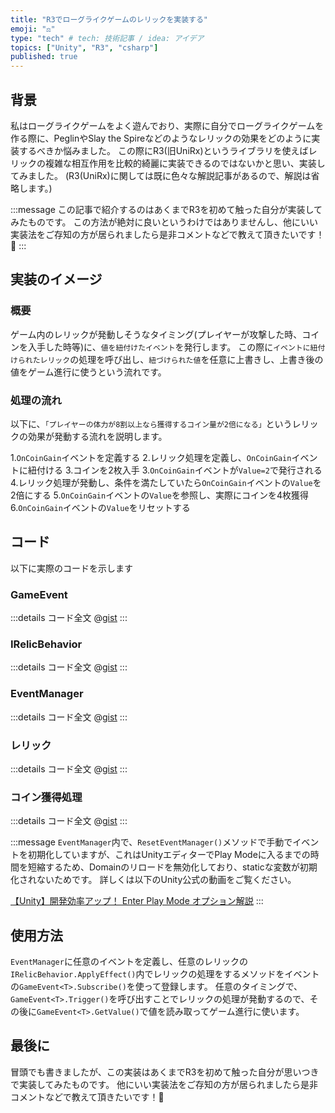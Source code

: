 ```yaml
---
title: "R3でローグライクゲームのレリックを実装する"
emoji: "⚖️"
type: "tech" # tech: 技術記事 / idea: アイデア
topics: ["Unity", "R3", "csharp"]
published: true
---
```


## 背景
私はローグライクゲームをよく遊んでおり、実際に自分でローグライクゲームを作る際に、PeglinやSlay the Spireなどのようなレリックの効果をどのように実装するべきか悩みました。
この際にR3(旧UniRx)というライブラリを使えばレリックの複雑な相互作用を比較的綺麗に実装できるのではないかと思い、実装してみました。
(R3(UniRx)に関しては既に色々な解説記事があるので、解説は省略します。)

:::message
この記事で紹介するのはあくまでR3を初めて触った自分が実装してみたものです。
この方法が絶対に良いというわけではありませんし、他にいい実装法をご存知の方が居られましたら是非コメントなどで教えて頂きたいです！🙇
:::

## 実装のイメージ
### 概要
ゲーム内のレリックが発動しそうなタイミング(プレイヤーが攻撃した時、コインを入手した時等)に、`値を紐付けたイベント`を発行します。
この際に`イベントに紐付けられたレリック`の処理を呼び出し、`紐づけられた値`を任意に上書きし、上書き後の値をゲーム進行に使うという流れです。

### 処理の流れ
以下に、`「プレイヤーの体力が8割以上なら獲得するコイン量が2倍になる」`というレリックの効果が発動する流れを説明します。

1.`OnCoinGain`イベントを定義する
2.レリック処理を定義し、`OnCoinGain`イベントに紐付ける
3.コインを2枚入手
3.`OnCoinGain`イベントが`Value=2`で発行される
4.レリック処理が発動し、条件を満たしていたら`OnCoinGain`イベントの`Value`を2倍にする
5.`OnCoinGain`イベントの`Value`を参照し、実際にコインを4枚獲得
6.`OnCoinGain`イベントの`Value`をリセットする

## コード
以下に実際のコードを示します
### GameEvent<T>
:::details コード全文
@[gist](https://gist.github.com/void2610/017cfc4e2f9540b27a0600d9978bfd12)
:::
### IRelicBehavior
:::details コード全文
@[gist](https://gist.github.com/void2610/b1890735525c0efcbd2c87204108f668)
:::
### EventManager
:::details コード全文
@[gist](https://gist.github.com/void2610/21eee3fc9904fd7ed2b77a5faf809a8b)
:::
### レリック
:::details コード全文
@[gist](https://gist.github.com/void2610/3197f9ef37099877786151f032d82ac3)
:::
### コイン獲得処理
:::details コード全文
@[gist](https://gist.github.com/void2610/4a668ccb5c881180184c61114e6c6574)
:::

:::message
`EventManager`内で、`ResetEventManager()`メソッドで手動でイベントを初期化していますが、これはUnityエディターでPlay Modeに入るまでの時間を短縮するため、Domainのリロードを無効化しており、staticな変数が初期化されないためです。
詳しくは以下のUnity公式の動画をご覧ください。

[【Unity】開発効率アップ！ Enter Play Mode オプション解説](https://www.youtube.com/watch?v=ThoWjnNR6F4)
:::

## 使用方法
`EventManager`に任意のイベントを定義し、任意のレリックの`IRelicBehavior.ApplyEffect()`内でレリックの処理をするメソッドをイベントの`GameEvent<T>.Subscribe()`を使って登録します。
任意のタイミングで、`GameEvent<T>.Trigger()`を呼び出すことでレリックの処理が発動するので、その後に`GameEvent<T>.GetValue()`で値を読み取ってゲーム進行に使います。

## 最後に
冒頭でも書きましたが、この実装はあくまでR3を初めて触った自分が思いつきで実装してみたものです。
他にいい実装法をご存知の方が居られましたら是非コメントなどで教えて頂きたいです！🙇

